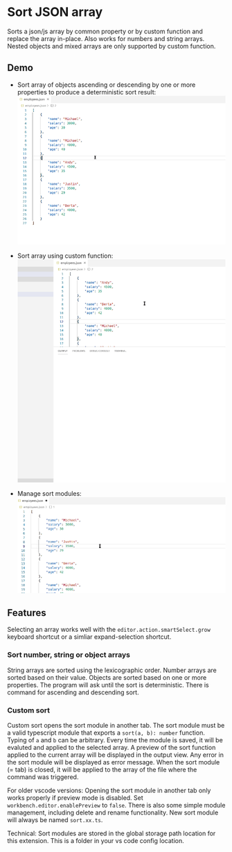 # Sort JSON array

Sorts a json/js array by common property or by custom function and replace the array in-place. Also works for numbers and string arrays. Nested objects and mixed arrays are only supported by custom function.

## Demo

* Sort array of objects ascending or descending by one or more properties to produce a deterministic sort result:  
![Sort by property](doc/sortOrderExample.gif)


* Sort array using custom function:  
![Sort by custon function](doc/sortCustomExample.gif)

* Manage sort modules:  
![Sort by custon function](doc/sortCustomModuleManagementExample.gif)


## Features

Selecting an array works well with the `editor.action.smartSelect.grow` keyboard shortcut or a simliar expand-selection shortcut.

### Sort number, string or object arrays
String arrays are sorted using the lexicographic order. Number arrays are sorted based on their value. Objects are sorted based on one or more properties. The program will ask until the sort is deterministic. There is command for ascending and descending sort.

### Custom sort
Custom sort opens the sort module in another tab. The sort module must be a valid typescript module that exports a `sort(a, b): number` function. Typing of `a` and `b` can be arbitrary. Every time the module is saved, it will be evaluted and applied to the selected array. A preview of the sort function applied to the current array will be displayed in the output view. Any error in the sort module will be displayed as error message. When the sort module (= tab) is closed, it will be applied to the array of the file where the command was triggered. 

For older vscode versions: Opening the sort module in another tab only works properly if preview mode is disabled. Set `workbench.editor.enablePreview` to `false`. There is also some simple module management, including delete and rename functionality. New sort module will always be named `sort.xx.ts`.

Technical: Sort modules are stored in the global storage path location for this extension. This is a folder in your vs code config location.
